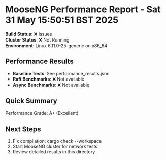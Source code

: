 # MooseNG Performance Report - Sat 31 May 15:50:51 BST 2025

**Build Status**: ❌ Issues  
**Cluster Status**: ❌ Not Running  
**Environment**: Linux 6.11.0-25-generic on x86_64

## Performance Results
- **Baseline Tests**: See performance_results.json
- **Raft Benchmarks**: ❌ Not available
- **Async Benchmarks**: ❌ Not available

## Quick Summary
Performance Grade: A+ (Excellent)

## Next Steps
1. Fix compilation: cargo check --workspace
2. Start MooseNG cluster for network tests
3. Review detailed results in this directory

